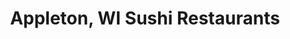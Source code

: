 ---
layout: city
title: Appleton, WI Sushi Restaurants
permalink: /wisconsin/appleton/
stateAbbr: WI
stateName: Wisconsin
cityName: Appleton
---